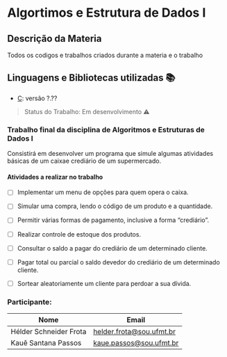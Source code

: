 # Algortimos e Estrutura de Dados I
## Descrição da Materia
<p align="justify"> Todos os codigos e trabalhos criados durante a materia e o trabalho </p>

## Linguagens e Bibliotecas utilizadas :books:
- [C]([https://react-pdf.org/]): versão ?.??

> Status do Trabalho: Em desenvolvimento :warning:

### Trabalho final da disciplina de Algoritmos e Estruturas de Dados I
Consistirá em desenvolver um programa que simule algumas atividades básicas de um caixae crediário de um supermercado.

#### Atividades a realizar no trabalho
- [ ] Implementar um menu de opções para quem opera o caixa.
- [ ] Simular uma compra, lendo o código de um produto e a quantidade.
- [ ] Permitir várias formas de pagamento, inclusive a forma “crediário”.
- [ ] Realizar controle de estoque dos produtos.
- [ ] Consultar o saldo a pagar do crediário de um determinado cliente.
- [ ] Pagar total ou parcial o saldo devedor do crediário de um determinado cliente.
- [ ] Sortear aleatoriamente um cliente para perdoar a sua dívida.

      
### Participante: 
|Nome|Email|
| -------- | -------- |
|Hélder Schneider Frota|helder.frota@sou.ufmt.br|
|Kauê Santana Passos|kaue.passos@sou.ufmt.br|

